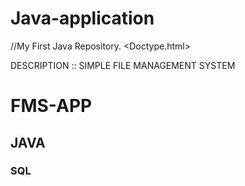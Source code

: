 # Java-application
//My First Java Repository.
<BASIC APPLICATION>
<Doctype.html>
<html>
<head>
<title>JAVA BASED APPLICATION USING SQL DATABASE</title>
<body>
<p>DESCRIPTION :: SIMPLE FILE MANAGEMENT SYSTEM </p>
<h1>FMS-APP</h1>
<h2>JAVA</h2>
<h3>SQL</h3>
</body>
</head>
</html>
